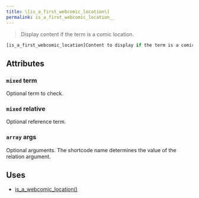 ```yaml
---
title: \[is_a_first_webcomic_location\]
permalink: is_a_first_webcomic_location__
---
```


> Display content if the term is a comic location.

```php
[is_a_first_webcomic_location]Content to display if the term is a comic location.[/is_a_first_webcomic_location]
```

## Attributes

### `mixed` term
Optional term to check.

### `mixed` relative
Optional reference term.

### `array` args
Optional arguments. The shortcode name determines the
value of the relation argument.

## Uses
- [is_a_webcomic_location()](is_a_webcomic_location())
